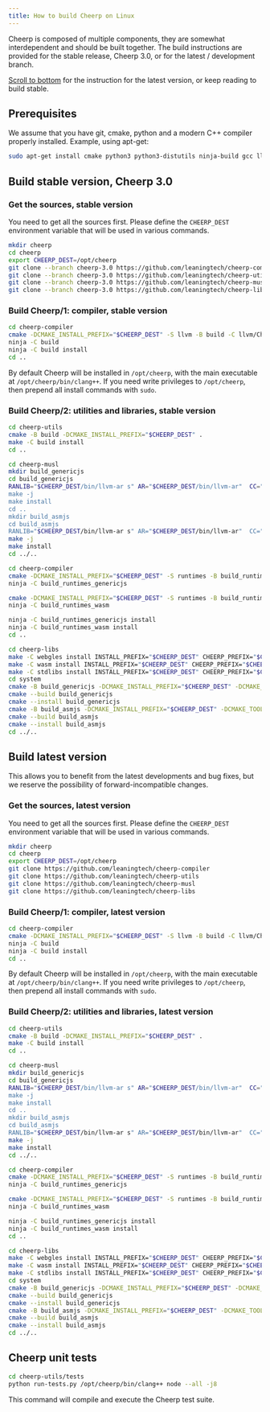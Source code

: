 ```yaml
---
title: How to build Cheerp on Linux
---
```


Cheerp is composed of multiple components, they are somewhat interdependent and should be built together.
The build instructions are provided for the stable release, Cheerp 3.0, or for the latest / development branch.

[Scroll to bottom](#build-latest-version) for the instruction for the latest version, or keep reading to build stable.

## Prerequisites

We assume that you have git, cmake, python and a modern C++ compiler properly installed.
Example, using apt-get:

```bash
sudo apt-get install cmake python3 python3-distutils ninja-build gcc lld git
```

## Build stable version, Cheerp 3.0

### Get the sources, stable version

You need to get all the sources first. Please define the `CHEERP_DEST` environment variable that will be used in various commands.

```bash
mkdir cheerp
cd cheerp
export CHEERP_DEST=/opt/cheerp
git clone --branch cheerp-3.0 https://github.com/leaningtech/cheerp-compiler
git clone --branch cheerp-3.0 https://github.com/leaningtech/cheerp-utils
git clone --branch cheerp-3.0 https://github.com/leaningtech/cheerp-musl
git clone --branch cheerp-3.0 https://github.com/leaningtech/cheerp-libs
```

### Build Cheerp/1: compiler, stable version

```bash
cd cheerp-compiler
cmake -DCMAKE_INSTALL_PREFIX="$CHEERP_DEST" -S llvm -B build -C llvm/CheerpCmakeConf.cmake -DCMAKE_BUILD_TYPE=Release -DLLVM_ENABLE_PROJECTS=clang -G Ninja
ninja -C build
ninja -C build install
cd ..
```

By default Cheerp will be installed in `/opt/cheerp`, with the main executable at `/opt/cheerp/bin/clang++`.
If you need write privileges to `/opt/cheerp`, then prepend all install commands with `sudo`.

### Build Cheerp/2: utilities and libraries, stable version

```bash
cd cheerp-utils
cmake -B build -DCMAKE_INSTALL_PREFIX="$CHEERP_DEST" .
make -C build install
cd ..

cd cheerp-musl
mkdir build_genericjs
cd build_genericjs
RANLIB="$CHEERP_DEST/bin/llvm-ar s" AR="$CHEERP_DEST/bin/llvm-ar"  CC="$CHEERP_DEST/bin/clang -target cheerp -I LD="$CHEERP_DEST/bin/llvm-link" CFLAGS="-Wno-int-conversion" ../configure --target=cheerp --disable-shared --prefix="$CHEERP_DEST" --with-malloc=dlmalloc
make -j
make install
cd ..
mkdir build_asmjs
cd build_asmjs
RANLIB="$CHEERP_DEST/bin/llvm-ar s" AR="$CHEERP_DEST/bin/llvm-ar"  CC="$CHEERP_DEST/bin/clang -target cheerp-wasm LD="$CHEERP_DEST/bin/llvm-link" CFLAGS="-Wno-int-conversion" ../configure --target=cheerp-wasm --disable-shared --prefix="$CHEERP_DEST" --with-malloc=dlmalloc
make -j
make install
cd ../..

cd cheerp-compiler
cmake -DCMAKE_INSTALL_PREFIX="$CHEERP_DEST" -S runtimes -B build_runtimes_genericjs -GNinja -C runtimes/CheerpCmakeConf.cmake -DCMAKE_BUILD_TYPE=Release -DCMAKE_TOOLCHAIN_FILE="$CHEERP_DEST/share/cmake/Modules/CheerpToolchain.cmake"
ninja -C build_runtimes_genericjs

cmake -DCMAKE_INSTALL_PREFIX="$CHEERP_DEST" -S runtimes -B build_runtimes_wasm -GNinja -C runtimes/CheerpCmakeConf.cmake -DCMAKE_BUILD_TYPE=Release -DCMAKE_TOOLCHAIN_FILE="$CHEERP_DEST/share/cmake/Modules/CheerpWasmToolchain.cmake"
ninja -C build_runtimes_wasm

ninja -C build_runtimes_genericjs install
ninja -C build_runtimes_wasm install
cd ..

cd cheerp-libs
make -C webgles install INSTALL_PREFIX="$CHEERP_DEST" CHEERP_PREFIX="$CHEERP_DEST"
make -C wasm install INSTALL_PREFIX="$CHEERP_DEST" CHEERP_PREFIX="$CHEERP_DEST"
make -C stdlibs install INSTALL_PREFIX="$CHEERP_DEST" CHEERP_PREFIX="$CHEERP_DEST"
cd system
cmake -B build_genericjs -DCMAKE_INSTALL_PREFIX="$CHEERP_DEST" -DCMAKE_TOOLCHAIN_FILE="$CHEERP_DEST/share/cmake/Modules/CheerpToolchain.cmake" .
cmake --build build_genericjs
cmake --install build_genericjs
cmake -B build_asmjs -DCMAKE_INSTALL_PREFIX="$CHEERP_DEST" -DCMAKE_TOOLCHAIN_FILE="$CHEERP_DEST/share/cmake/Modules/CheerpWasmToolchain.cmake" .
cmake --build build_asmjs
cmake --install build_asmjs
cd ../..
```

## Build latest version

This allows you to benefit from the latest developments and bug fixes, but we reserve the possibility of forward-incompatible changes.

### Get the sources, latest version

You need to get all the sources first. Please define the `CHEERP_DEST` environment variable that will be used in various commands.

```bash
mkdir cheerp
cd cheerp
export CHEERP_DEST=/opt/cheerp
git clone https://github.com/leaningtech/cheerp-compiler
git clone https://github.com/leaningtech/cheerp-utils
git clone https://github.com/leaningtech/cheerp-musl
git clone https://github.com/leaningtech/cheerp-libs
```

### Build Cheerp/1: compiler, latest version

```bash
cd cheerp-compiler
cmake -DCMAKE_INSTALL_PREFIX="$CHEERP_DEST" -S llvm -B build -C llvm/CheerpCmakeConf.cmake -DCMAKE_BUILD_TYPE=Release -DLLVM_ENABLE_PROJECTS=clang -G Ninja
ninja -C build
ninja -C build install
cd ..
```

By default Cheerp will be installed in `/opt/cheerp`, with the main executable at `/opt/cheerp/bin/clang++`.
If you need write privileges to `/opt/cheerp`, then prepend all install commands with `sudo`.

### Build Cheerp/2: utilities and libraries, latest version

```bash
cd cheerp-utils
cmake -B build -DCMAKE_INSTALL_PREFIX="$CHEERP_DEST" .
make -C build install
cd ..

cd cheerp-musl
mkdir build_genericjs
cd build_genericjs
RANLIB="$CHEERP_DEST/bin/llvm-ar s" AR="$CHEERP_DEST/bin/llvm-ar"  CC="$CHEERP_DEST/bin/clang -target cheerp LD="$CHEERP_DEST/bin/llvm-link" CFLAGS="-Wno-int-conversion" ../configure --target=cheerp --disable-shared --prefix="$CHEERP_DEST" --with-malloc=dlmalloc
make -j
make install
cd ..
mkdir build_asmjs
cd build_asmjs
RANLIB="$CHEERP_DEST/bin/llvm-ar s" AR="$CHEERP_DEST/bin/llvm-ar"  CC="$CHEERP_DEST/bin/clang -target cheerp-wasm LD="$CHEERP_DEST/bin/llvm-link" CFLAGS="-Wno-int-conversion" ../configure --target=cheerp-wasm --disable-shared --prefix="$CHEERP_DEST" --with-malloc=dlmalloc
make -j
make install
cd ../..

cd cheerp-compiler
cmake -DCMAKE_INSTALL_PREFIX="$CHEERP_DEST" -S runtimes -B build_runtimes_genericjs -GNinja -C runtimes/CheerpCmakeConf.cmake -DCMAKE_BUILD_TYPE=Release -DCMAKE_TOOLCHAIN_FILE="$CHEERP_DEST/share/cmake/Modules/CheerpToolchain.cmake"
ninja -C build_runtimes_genericjs

cmake -DCMAKE_INSTALL_PREFIX="$CHEERP_DEST" -S runtimes -B build_runtimes_wasm -GNinja -C runtimes/CheerpCmakeConf.cmake -DCMAKE_BUILD_TYPE=Release -DCMAKE_TOOLCHAIN_FILE="$CHEERP_DEST/share/cmake/Modules/CheerpWasmToolchain.cmake"
ninja -C build_runtimes_wasm

ninja -C build_runtimes_genericjs install
ninja -C build_runtimes_wasm install
cd ..

cd cheerp-libs
make -C webgles install INSTALL_PREFIX="$CHEERP_DEST" CHEERP_PREFIX="$CHEERP_DEST"
make -C wasm install INSTALL_PREFIX="$CHEERP_DEST" CHEERP_PREFIX="$CHEERP_DEST"
make -C stdlibs install INSTALL_PREFIX="$CHEERP_DEST" CHEERP_PREFIX="$CHEERP_DEST"
cd system
cmake -B build_genericjs -DCMAKE_INSTALL_PREFIX="$CHEERP_DEST" -DCMAKE_TOOLCHAIN_FILE="$CHEERP_DEST/share/cmake/Modules/CheerpToolchain.cmake" .
cmake --build build_genericjs
cmake --install build_genericjs
cmake -B build_asmjs -DCMAKE_INSTALL_PREFIX="$CHEERP_DEST" -DCMAKE_TOOLCHAIN_FILE="$CHEERP_DEST/share/cmake/Modules/CheerpWasmToolchain.cmake" .
cmake --build build_asmjs
cmake --install build_asmjs
cd ../..
```

## Cheerp unit tests

```bash
cd cheerp-utils/tests
python run-tests.py /opt/cheerp/bin/clang++ node --all -j8
```

This command will compile and execute the Cheerp test suite.

